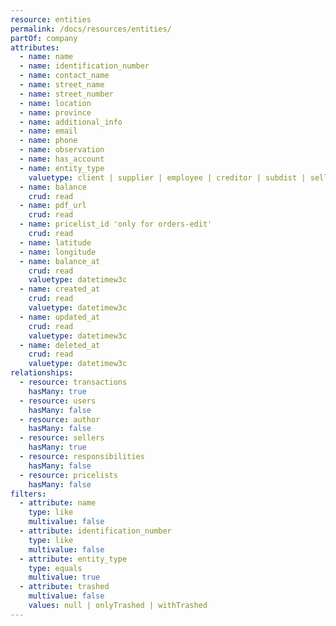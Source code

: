```yaml
---
resource: entities
permalink: /docs/resources/entities/
partOf: company
attributes:
  - name: name
  - name: identification_number
  - name: contact_name
  - name: street_name
  - name: street_number
  - name: location
  - name: province
  - name: additional_info
  - name: email
  - name: phone
  - name: observation
  - name: has_account
  - name: entity_type
    valuetype: client | supplier | employee | creditor | subdist | seller
  - name: balance
    crud: read
  - name: pdf_url
    crud: read
  - name: pricelist_id 'only for orders-edit'
    crud: read
  - name: latitude
  - name: longitude
  - name: balance_at
    crud: read
    valuetype: datetimew3c
  - name: created_at
    crud: read
    valuetype: datetimew3c
  - name: updated_at
    crud: read
    valuetype: datetimew3c
  - name: deleted_at
    crud: read
    valuetype: datetimew3c
relationships:
  - resource: transactions
    hasMany: true
  - resource: users
    hasMany: false
  - resource: author
    hasMany: false
  - resource: sellers
    hasMany: true
  - resource: responsibilities
    hasMany: false
  - resource: pricelists
    hasMany: false
filters:
  - attribute: name
    type: like
    multivalue: false
  - attribute: identification_number
    type: like
    multivalue: false
  - attribute: entity_type
    type: equals
    multivalue: true
  - attribute: trashed
    multivalue: false
    values: null | onlyTrashed | withTrashed
---
```

